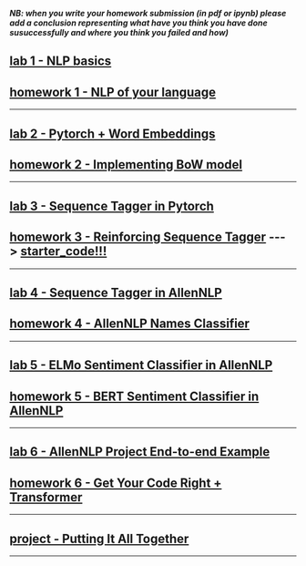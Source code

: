 __*NB: when you write your homework submission (in pdf or ipynb) please add a conclusion representing what have you think you have done susuccessfully and where you think you failed and how)*__

## [lab 1 - NLP basics](https://docs.google.com/document/d/1tZKoBBSY42LclaU1thsBjNtJ5KkAte7ZmIvD2vRYFVM/edit?usp=sharing) 
## [homework 1 - NLP of your language](https://docs.google.com/document/d/1lCp__KKBa5RAnOL5PAHXgqeZcW_kXLFAntJXpv5kOig/edit?usp=sharing)

***

## [lab 2 - Pytorch + Word Embeddings](https://github.com/tartu-nlp-2019/Practicals/tree/master/lab2_and_homework2) 
## [homework 2 - Implementing BoW model](https://github.com/tartu-nlp-2019/Practicals/blob/master/lab2_and_homework2/3_word_embeddings_tutorial.ipynb)

***

## [lab 3 - Sequence Tagger in Pytorch](https://pytorch.org/tutorials/beginner/nlp/sequence_models_tutorial.html#sphx-glr-beginner-nlp-sequence-models-tutorial-py) 
## [homework 3 - Reinforcing Sequence Tagger](https://pytorch.org/tutorials/beginner/nlp/sequence_models_tutorial.html#exercise-augmenting-the-lstm-part-of-speech-tagger-with-character-level-features) ---> [starter_code!!!](https://github.com/tartu-nlp-2019/Practicals/tree/master/hw3)

***

## [lab 4 - Sequence Tagger in AllenNLP]() 
## [homework 4 -  AllenNLP Names Classifier]()

***

## [lab 5 - ELMo Sentiment Classifier in AllenNLP]() 
## [homework 5 -  BERT Sentiment Classifier in AllenNLP]()

***

## [lab 6 - AllenNLP Project End-to-end Example]() 
## [homework 6 -  Get Your Code Right + Transformer]()

***

## [project - Putting It All Together]()

***

